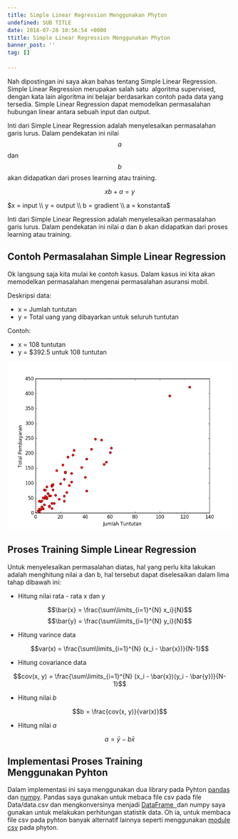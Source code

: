 ```yaml
---
title: Simple Linear Regression Menggunakan Phyton
undefined: SUB TITLE
date: 2018-07-28 10:56:54 +0000
ttitle: Simple Linear Regression Menggunakan Phyton
banner_post: ''
tag: []

---
```

Nah dipostingan ini saya akan bahas tentang Simple Linear Regression. Simple Linear Regression merupakan salah satu  algoritma supervised, dengan kata lain algoritma ini belajar berdasarkan contoh pada data yang tersedia. Simple Linear Regression dapat memodelkan permasalahan hubungan linear antara sebuah input dan output.

Inti dari Simple Linear Regression adalah menyelesaikan permasalahan garis lurus. Dalam pendekatan ini nilai $$a$$ dan $$b$$ akan didapatkan dari proses learning atau training.

$$xb + a = y$$

$x = input \\ y = output \\ b = gradient \\ a = konstanta$

Inti dari Simple Linear Regression adalah menyelesaikan permasalahan garis lurus. Dalam pendekatan ini nilai $a$ dan $b$ akan didapatkan dari proses learning atau training.

## Contoh Permasalahan Simple Linear Regression

Ok langsung saja kita mulai ke contoh kasus. Dalam kasus ini kita akan memodelkan permasalahan mengenai permasalahan asuransi mobil.

Deskripsi data:

* x = Jumlah tuntutan
* y = Total uang yang dibayarkan untuk seluruh tuntutan

Contoh:

* x = 108 tuntutan
* y = $392.5 untuk 108 tuntutan

![Penyebaran data](/assets/DataRelation.png "Penyebaran data")

## Proses Training Simple Linear Regression

Untuk menyelesaikan permasalahan diatas, hal yang perlu kita lakukan adalah menghitung nilai a dan b, hal tersebut dapat diselesaikan dalam lima tahap dibawah ini:

* Hitung nilai rata - rata x dan y
 
 $$\bar{x} = \frac{\sum\limits_{i=1}^{N} x_i}{N}$$
 $$\bar{y} = \frac{\sum\limits_{i=1}^{N} y_i}{N}$$
 
 * Hitung varince data
 
 $$var(x) = \frac{\sum\limits_{i=1}^{N} (x_i - \bar{x})}{N-1}$$
 
 * Hitung covariance data
 
 $$cov(x, y) = \frac{\sum\limits_{i=1}^{N} (x_i - \bar{x})(y_i - \bar{y})}{N-1}$$
 
 * Hitung nilai $b$
 
 $$b = \frac{cov(x, y)}{var(x)}$$
 
 * Hitung nilai $a$
 
 $$a = \bar{y} - b \bar{x}$$

  ## Implementasi Proses Training Menggunakan Pyhton

  Dalam implementasi ini saya menggunakan dua library pada Pyhton [pandas ](http://pandas.pydata.org/pandas-docs/stable/index.html)dan [numpy](http://www.numpy.org/). Pandas saya gunakan untuk mebaca file csv pada file Data/data.csv dan mengkonversinya menjadi [DataFrame  ](http://pandas.pydata.org/pandas-docs/stable/generated/pandas.DataFrame.html)dan numpy saya gunakan untuk melakukan perhitungan statistik data. Oh ia, untuk membaca file csv pada pyhton banyak alternatif lainnya seperti menggunakan [module csv](https://docs.python.org/2/library/csv.html) pada phyton.